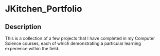# JKitchen_Portfolio
## Description
This is a collection of a few projects that I have completed in my Computer Science courses, each of which demonstrating a particular learning experience within the field.


 
